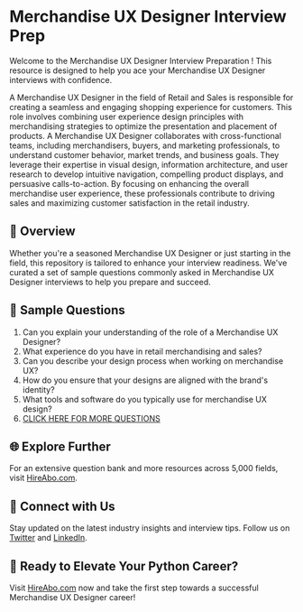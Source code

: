 # Merchandise UX Designer Interview Prep

Welcome to the Merchandise UX Designer Interview Preparation ! This resource is designed to help you ace your Merchandise UX Designer interviews with confidence.

A Merchandise UX Designer in the field of Retail and Sales is responsible for creating a seamless and engaging shopping experience for customers. This role involves combining user experience design principles with merchandising strategies to optimize the presentation and placement of products. A Merchandise UX Designer collaborates with cross-functional teams, including merchandisers, buyers, and marketing professionals, to understand customer behavior, market trends, and business goals. They leverage their expertise in visual design, information architecture, and user research to develop intuitive navigation, compelling product displays, and persuasive calls-to-action. By focusing on enhancing the overall merchandise user experience, these professionals contribute to driving sales and maximizing customer satisfaction in the retail industry.

## 🚀 Overview

Whether you're a seasoned Merchandise UX Designer or just starting in the field, this repository is tailored to enhance your interview readiness. We've curated a set of sample questions commonly asked in Merchandise UX Designer interviews to help you prepare and succeed.

## 📝 Sample Questions

1. Can you explain your understanding of the role of a Merchandise UX Designer?
2. What experience do you have in retail merchandising and sales?
3. Can you describe your design process when working on merchandise UX?
4. How do you ensure that your designs are aligned with the brand's identity?
5. What tools and software do you typically use for merchandise UX design?
6. [CLICK HERE FOR MORE QUESTIONS](https://hireabo.com/job/22_3_39/Merchandise%20UX%20Designer)

## 🌐 Explore Further

For an extensive question bank and more resources across 5,000 fields, visit [HireAbo.com](https://www.hireabo.com).

## 📱 Connect with Us

Stay updated on the latest industry insights and interview tips. Follow us on [Twitter](https://twitter.com/hireabo) and [LinkedIn](https://www.linkedin.com/in/hire-abo-3609972a8/).

## 🚀 Ready to Elevate Your Python Career?

Visit [HireAbo.com](https://www.hireabo.com) now and take the first step towards a successful Merchandise UX Designer career!